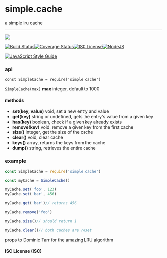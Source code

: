 # simple.cache

a simple lru cache

----
<a href="https://nodei.co/npm/simple.cache/"><img src="https://nodei.co/npm/simple.cache.png?downloads=true"></a>

[![Build Status](https://travis-ci.org/joaquimserafim/simple.cache.svg?branch=master)](https://travis-ci.org/joaquimserafim/simple.cache)[![Coverage Status](https://coveralls.io/repos/github/joaquimserafim/simple.cache/badge.svg)](https://coveralls.io/github/joaquimserafim/simple.cache)[![ISC License](https://img.shields.io/badge/license-ISC-blue.svg?style=flat-square)](https://github.com/joaquimserafim/simple.cache/blob/master/LICENSE)[![NodeJS](https://img.shields.io/badge/node-6.x.x-brightgreen.svg?style=flat-square)](https://github.com/joaquimserafim/simple.cache/blob/master/package.json#L39)

[![JavaScript Style Guide](https://cdn.rawgit.com/feross/standard/master/badge.svg)](https://github.com/feross/standard)


### api
`const SimpleCache = require('simple.cache')`

`SimpleCache(max)` **max** integer, default to 1000

#### methods
* **set(key, value)** void, set a new entry and value
* **get(key)** string or undefined, gets the entry's value from a given key
* **has(key)** boolean, check if a given key already exists
* **remove(key)** void, remove a given key from the first cache
* **size()** integer, get the size of the cache
* **clear()** void, clear cache 
* **keys()** array, returns the keys from the cache
* **dump()** string, retrieves the entire cache


### example


```js
const SimpleCache = require('simple.cache')

const myCache = SimpleCache()

myCache.set('foo', 123)
myCache.set('bar', 456)

myCache.get('bar')// returns 456

myCache.remove('foo')

myCache.size()// should return 1

myCache.clear()// both caches are reset
```


props to Dominic Tarr for the amazing LRU algorithm

#### ISC License (ISC)
